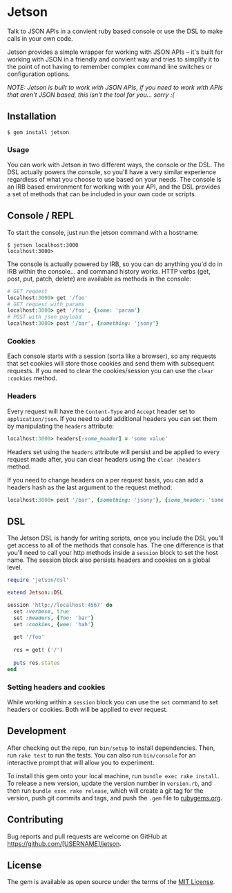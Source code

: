 # Jetson

Talk to JSON APIs in a convient ruby based console or use the DSL to make calls in your own code.

Jetson provides a simple wrapper for working with JSON APIs – it's built for working with JSON in a friendly and convient way and tries to simplify it to the point of not having to remember complex command line switches or configuration options.

*NOTE: Jetson is built to work with JSON APIs, if you need to work with APIs that aren't JSON based, this isn't the tool for you... sorry :(*

## Installation

```shell
$ gem install jetson
```

### Usage

You can work with Jetson in two different ways, the console or the DSL. The DSL actually powers the console, so you'll have a very similar experience regardless of what you choose to use based on your needs. The console is an IRB based environment for working with your API, and the DSL provides a set of methods that can be included in your own code or scripts.

## Console / REPL

To start the console, just run the jetson command with a hostname:

```shell
$ jetson localhost:3000
localhost:3000>
```

The console is actually powered by IRB, so you can do anything you'd do in IRB within the console... and command history works. HTTP verbs (get, post, put, patch, delete) are available as methods in the console:

```ruby
# GET request
localhost:3000> get '/foo'
# GET request with params
localhost:3000> get '/foo', {some: 'param'}
# POST with json payload
localhost:3000> post '/bar', {something: 'jsony'}
```

### Cookies

Each console starts with a session (sorta like a browser), so any requests that set cookies will store those cookies and send them with subsequent requests. If you need to clear the cookies/session you can use the `clear :cookies` method.

### Headers

Every request will have the `Content-Type` and `Accept` header set to `application/json`. If you need to add additional headers you can set them by manipulating the `headers` attribute:

```ruby
localhost:3000> headers[:some_header] = 'some value'
```

Headers set using the `headers` attribute will persist and be applied to every request made after, you can clear headers using the `clear :headers` method.


If you need to change headers on a per request basis, you can add a headers hash as the last argument to the request method:

```ruby
localhost:3000> post '/bar', {something: 'jsony'}, {some_header: 'some value'}
```


## DSL

The Jetson DSL is handy for writing scripts, once you include the DSL you'll get access to all of the methods that console has. The one difference is that you'll need to call your http methods inside a `session` block to set the host name. The session block also persists headers and cookies on a global level.

```ruby
require 'jetson/dsl'

extend Jetson::DSL

session 'http://localhost:4567' do
  set :verbose, true
  set :headers, {foo: 'bar'}
  set :cookies, {wee: 'hah'}
  
  get '/foo'
  
  res = get! ('/')
  
  puts res.status
end

```


### Setting headers and cookies

While working within a `session` block you can use the `set` command to set headers or cookies. Both will be applied to ever request.

## Development

After checking out the repo, run `bin/setup` to install dependencies. Then, run `rake test` to run the tests. You can also run `bin/console` for an interactive prompt that will allow you to experiment.

To install this gem onto your local machine, run `bundle exec rake install`. To release a new version, update the version number in `version.rb`, and then run `bundle exec rake release`, which will create a git tag for the version, push git commits and tags, and push the `.gem` file to [rubygems.org](https://rubygems.org).

## Contributing

Bug reports and pull requests are welcome on GitHub at https://github.com/[USERNAME]/jetson.


## License

The gem is available as open source under the terms of the [MIT License](http://opensource.org/licenses/MIT).

